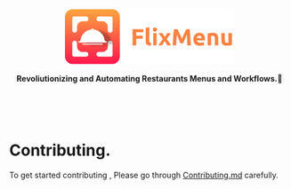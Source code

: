 <a href="https://httpS://twitter.com/flixxmenu"><p align="center">
<img height=100 src="https://raw.githubusercontent.com/FlixMenu/FlixMenu-web/staging/.github_assets/logo.png?token=GHSAT0AAAAAABUCRO7R4YNZBXCCK7YHQR3OYTQD6WQ"/>

</p></a>
<p align="center">
  <strong>Revoliutionizing and Automating Restaurants Menus and Workflows.🚀</strong>
</p>

</br>
</br>
</br>

# Contributing.

To get started contributing , Please go through [Contributing.md](https://github.com/FlixMenu/FlixMenu-web/Contributing.md) carefully.
